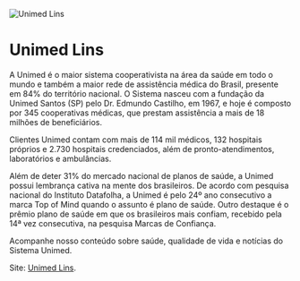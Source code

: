 
![Unimed Lins](https://media.licdn.com/dms/image/D4D3DAQF7BoZKf1aRCw/image-scale_191_1128/0/1670334275446?e=1673978400&v=beta&t=GO7J8d2J9WTFf70AAlGPAq3ZuGeNtt8cM6epVl-ZTL8)

<h1>Unimed Lins</h1>

<p>A Unimed é o maior sistema cooperativista na área da saúde em todo o mundo e também a maior rede de assistência médica do Brasil, presente em 84% do território nacional. O Sistema nasceu com a fundação da Unimed Santos (SP) pelo Dr. Edmundo Castilho, em 1967, e hoje é composto por 345 cooperativas médicas, que prestam assistência a mais de 18 milhões de beneficiários.</p>

<p>Clientes Unimed contam com mais de 114 mil médicos, 132 hospitais próprios e 2.730 hospitais credenciados, além de pronto-atendimentos, laboratórios e ambulâncias. </p>

<p>Além de deter 31% do mercado nacional de planos de saúde, a Unimed possui lembrança cativa na mente dos brasileiros. De acordo com pesquisa nacional do Instituto Datafolha, a Unimed é pelo 24º ano consecutivo a marca Top of Mind quando o assunto é plano de saúde. Outro destaque é o prêmio plano de saúde em que os brasileiros mais confiam, recebido pela 14ª vez consecutiva, na pesquisa Marcas de Confiança.</p>

<p>Acompanhe nosso conteúdo sobre saúde, qualidade de vida e notícias do Sistema Unimed.</p>

Site: <a href="http://www.unimed.coop.br/lins" target="_blank">Unimed Lins</a>.
